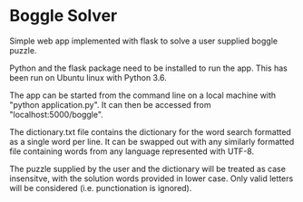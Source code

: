 # Boggle Solver

Simple web app implemented with flask to solve a user supplied boggle puzzle.

Python and the flask package need to be installed to run the app.  This has been run on Ubuntu linux with Python 3.6.

The app can be started from the command line on a local machine with "python application.py".  It can then be accessed from "localhost:5000/boggle".

The dictionary.txt file contains the dictionary for the word search formatted as a single word per line.  It can be swapped out with any similarly formatted file containing words from any language represented with UTF-8.

The puzzle supplied by the user and the dictionary will be treated as case insensitve, with the solution words provided in lower case.  Only valid letters will be considered (i.e. punctionation is ignored).
